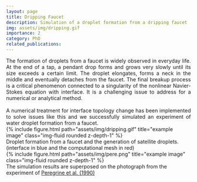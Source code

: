 ```yaml
---
layout: page
title: Dripping Faucet
description: Simulation of a droplet formation from a dripping faucet
img: assets/img/dripping.gif
importance: 2
category: PhD
related_publications: 
---
```

<div style='text-align: justify;'>
The formation of droplets from a faucet is widely observed in everyday life. At the end of a tap, a pendant drop forms and grows very slowly until 
its size exceeds a certain limit. The droplet elongates, forms a neck in the middle and eventually detaches from the faucet. The final breakup process 
is a critical phenomenon connected to a singularity of the nonlinear Navier-Stokes equation with interface. It is a challenging issue to address for 
a numerical or analytical method.
<br/>
<br/>
A numerical treatment for interface topology change has been implemented to solve issues like this and we successfully simulated an experiment of water 
droplet formation from a faucet.
</div>

<div class="row justify-content-center">
<div class = "center">
<div class="col-sm">
{% include figure.html path="assets/img/dripping.gif" title="example image" class="img-fluid rounded z-depth-1" %}
</div>
</div>
</div>
<div class="caption">
Droplet formation from a faucet and the generation of satellite droplets. (interface in blue and the computational mesh in red)
</div>

<div class="row justify-content-center">
<div class = "center">
<div class="col-sm">
{% include figure.html path="assets/img/pere.png" title="example image" class="img-fluid rounded z-depth-1" %}
</div>
</div>
</div>
<div class="caption">
The simulation results are superposed on the photograph from the experiment of <a href="https://www.cambridge.org/core/journals/journal-of-fluid-mechanics/article/abs/bifurcation-of-liquid-bridges/A2E5D4B09C6214E085A1AE49C589F5C3">Peregrine et al. (1990)</a>
</div>

